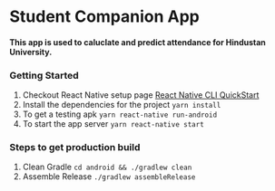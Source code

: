 # Student Companion App

#### This app is used to caluclate and predict attendance for Hindustan University.


### Getting Started
1. Checkout React Native setup page [React Native CLI QuickStart](https://reactnative.dev/docs/environment-setup)
2. Install the dependencies for the project `yarn install`
3. To get a testing apk `yarn react-native run-android`
4. To start the app server `yarn react-native start`

### Steps to get production build
1. Clean Gradle `cd android && ./gradlew clean`
2. Assemble Release `./gradlew assembleRelease`
